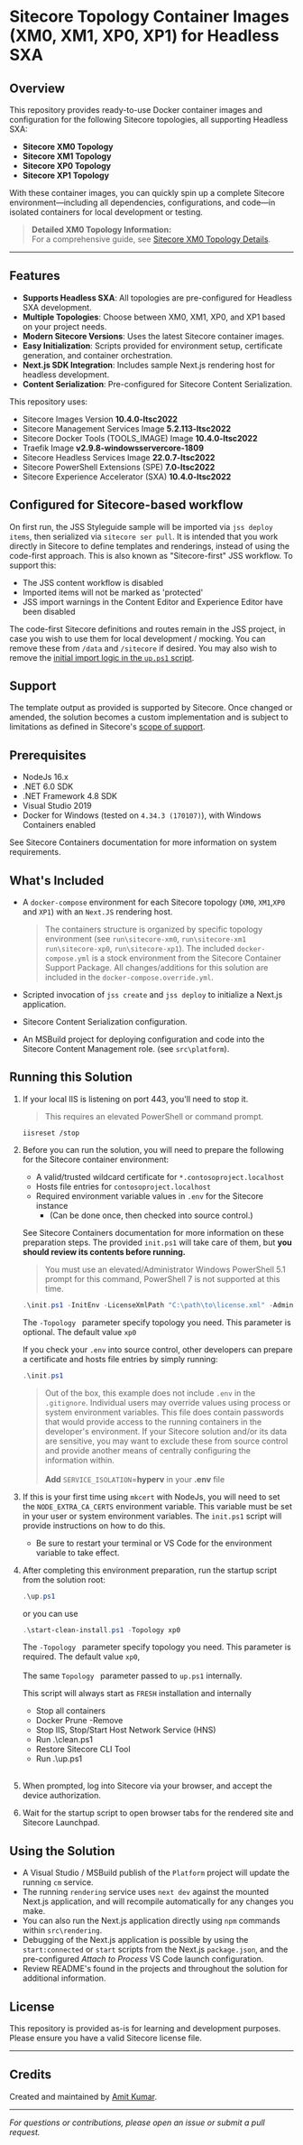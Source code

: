 # Sitecore Topology Container Images (XM0, XM1, XP0, XP1) for Headless SXA

## Overview

This repository provides ready-to-use Docker container images and configuration for the following Sitecore topologies, all supporting Headless SXA:

- **Sitecore XM0 Topology**
- **Sitecore XM1 Topology**
- **Sitecore XP0 Topology**
- **Sitecore XP1 Topology**

With these container images, you can quickly spin up a complete Sitecore environment—including all dependencies, configurations, and code—in isolated containers for local development or testing.

> **Detailed XM0 Topology Information:**  
> For a comprehensive guide, see [Sitecore XM0 Topology Details](https://amitkumarmca04.blogspot.com/2023/08/sitecore-xm0-topology.html).

---

## Features

- **Supports Headless SXA**: All topologies are pre-configured for Headless SXA development.
- **Multiple Topologies**: Choose between XM0, XM1, XP0, and XP1 based on your project needs.
- **Modern Sitecore Versions**: Uses the latest Sitecore container images.
- **Easy Initialization**: Scripts provided for environment setup, certificate generation, and container orchestration.
- **Next.js SDK Integration**: Includes sample Next.js rendering host for headless development.
- **Content Serialization**: Pre-configured for Sitecore Content Serialization.

This repository uses:

* Sitecore Images Version <strong>10.4.0-ltsc2022</strong>
* Sitecore Management Services Image <strong>5.2.113-ltsc2022</strong>
* Sitecore Docker Tools (TOOLS_IMAGE) Image <strong>10.4.0-ltsc2022</strong>
* Traefik Image <strong>v2.9.8-windowsservercore-1809</strong>
* Sitecore Headless Services Image <strong>22.0.7-ltsc2022</strong>
* Sitecore PowerShell Extensions (SPE) <strong>7.0-ltsc2022</strong>
* Sitecore Experience Accelerator (SXA) <strong>10.4.0-ltsc2022</strong>

## Configured for Sitecore-based workflow
On first run, the JSS Styleguide sample will be imported via `jss deploy items`, then serialized via `sitecore ser pull`. It is intended that you work directly in Sitecore to define templates and renderings, instead of using the code-first approach. This is also known as "Sitecore-first" JSS workflow. To support this:

* The JSS content workflow is disabled
* Imported items will not be marked as 'protected'
* JSS import warnings in the Content Editor and Experience Editor have been disabled

The code-first Sitecore definitions and routes remain in the JSS project, in case you wish to use them for local development / mocking. You can remove these from `/data` and `/sitecore` if desired. You may also wish to remove the [initial import logic in the `up.ps1` script](./up.ps1#L44).


## Support
The template output as provided is supported by Sitecore. Once changed or amended,
the solution becomes a custom implementation and is subject to limitations as
defined in Sitecore's [scope of support](https://kb.sitecore.net/articles/463549#ScopeOfSupport).

## Prerequisites
* NodeJs 16.x
* .NET 6.0 SDK
* .NET Framework 4.8 SDK
* Visual Studio 2019
* Docker for Windows (tested on `4.34.3 (170107)`), with Windows Containers enabled

See Sitecore Containers documentation for more information on system requirements.

## What's Included
* A `docker-compose` environment for each Sitecore topology (`XM0`, `XM1`,`XP0` and `XP1`)
  with an `Next.JS` rendering host.
  > The containers structure is organized by specific topology environment (see `run\sitecore-xm0`, `run\sitecore-xm1` `run\sitecore-xp0`, `run\sitecore-xp1`).
  > The included `docker-compose.yml` is a stock environment from the Sitecore
  > Container Support Package. All changes/additions for this solution are included
  > in the `docker-compose.override.yml`.

* Scripted invocation of `jss create` and `jss deploy` to initialize a
  Next.js application.
* Sitecore Content Serialization configuration.
* An MSBuild project for deploying configuration and code into
  the Sitecore Content Management role. (see `src\platform`).

## Running this Solution
1. If your local IIS is listening on port 443, you'll need to stop it.
   > This requires an elevated PowerShell or command prompt.
   ```
   iisreset /stop
   ```

1. Before you can run the solution, you will need to prepare the following
   for the Sitecore container environment:
   * A valid/trusted wildcard certificate for `*.contosoproject.localhost`
   * Hosts file entries for `contosoproject.localhost`
   * Required environment variable values in `.env` for the Sitecore instance
     * (Can be done once, then checked into source control.)

   See Sitecore Containers documentation for more information on these
   preparation steps. The provided `init.ps1` will take care of them,
   but **you should review its contents before running.**

   > You must use an elevated/Administrator Windows PowerShell 5.1 prompt for
   > this command, PowerShell 7 is not supported at this time.

    ```ps1
    .\init.ps1 -InitEnv -LicenseXmlPath "C:\path\to\license.xml" -AdminPassword "DesiredAdminPassword" -Topology xp0
    ```
    The ```-Topology ``` parameter specify topology you need. This parameter is optional. The default value ```xp0```

    If you check your `.env` into source control, other developers
    can prepare a certificate and hosts file entries by simply running:

    ```ps1
    .\init.ps1
    ```

    > Out of the box, this example does not include `.env` in the `.gitignore`.
    > Individual users may override values using process or system environment variables.
    > This file does contain passwords that would provide access to the running containers
    > in the developer's environment. If your Sitecore solution and/or its data are sensitive,
    > you may want to exclude these from source control and provide another
    > means of centrally configuring the information within. 
    > <br/><br/> **Add** `SERVICE_ISOLATION`=**hyperv** in your **.env** file

1. If this is your first time using `mkcert` with NodeJs, you will
   need to set the `NODE_EXTRA_CA_CERTS` environment variable. This variable
   must be set in your user or system environment variables. The `init.ps1`
   script will provide instructions on how to do this.
    * Be sure to restart your terminal or VS Code for the environment variable
      to take effect.

1. After completing this environment preparation, run the startup script
   from the solution root:
    ```ps1
    .\up.ps1
    ```
     or you can use
    ```ps1
    .\start-clean-install.ps1 -Topology xp0
    ```
    The ```-Topology ``` parameter specify topology you need. This parameter is required. The default value ```xp0```, <br/><br/>The same ```Topology ``` parameter passed to `up.ps1` internally. 

    This script will always start as `FRESH` installation and internally
     * Stop all containers
     * Docker Prune -Remove 
     * Stop IIS, Stop/Start Host Network Service (HNS) 
     * Run .\clean.ps1 
     * Restore Sitecore CLI Tool 
     * Run .\up.ps1 <br/><br/>


1. When prompted, log into Sitecore via your browser, and
   accept the device authorization.

1. Wait for the startup script to open browser tabs for the rendered site
   and Sitecore Launchpad.

## Using the Solution
* A Visual Studio / MSBuild publish of the `Platform` project will update the running `cm` service.
* The running `rendering` service uses `next dev` against the mounted Next.js application, and will recompile automatically for any changes you make.
* You can also run the Next.js application directly using `npm` commands within `src\rendering`.
* Debugging of the Next.js application is possible by using the `start:connected` or `start` scripts from the Next.js `package.json`, and the pre-configured *Attach to Process* VS Code launch configuration.
* Review README's found in the projects and throughout the solution for additional information.

## License

This repository is provided as-is for learning and development purposes. Please ensure you have a valid Sitecore license file.

---

## Credits

Created and maintained by [Amit Kumar](https://www.youtube.com/@AmitKumar-Info?sub_confirmation=1).

---

*For questions or contributions, please open an issue or submit a pull request.*